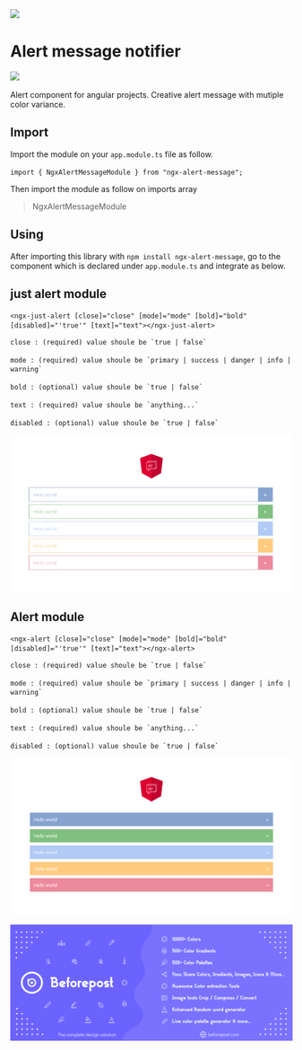 <img width="256px" src="https://icon.beforepost.com/5IQN2B2I-Z8A260K8-CLI06PQ9.svg"/>

# Alert message notifier

[![](https://data.jsdelivr.com/v1/package/npm/ngx-alert-message/badge)](https://www.jsdelivr.com/package/npm/ngx-alert-message)

Alert component for angular projects. Creative alert message with mutiple color variance.

## Import

Import the module on your `app.module.ts` file as follow.

`import { NgxAlertMessageModule } from "ngx-alert-message";`

Then import the module as follow on imports array

> NgxAlertMessageModule

## Using

After importing this library with `npm install ngx-alert-message`, go to the component which is declared under `app.module.ts` and integrate as below.

## just alert module

`<ngx-just-alert [close]="close" [mode]="mode" [bold]="bold" [disabled]="'true'" [text]="text"></ngx-just-alert>`

```
close : (required) value shoule be `true | false`

mode : (required) value shoule be `primary | success | danger | info | warning`

bold : (optional) value shoule be `true | false`

text : (required) value shoule be `anything...`

disabled : (optional) value shoule be `true | false`
```

<img  src="https://raw.githubusercontent.com/manoj10101996/resources/main/ngx-alert-message.png"/>

## Alert module

`<ngx-alert [close]="close" [mode]="mode" [bold]="bold" [disabled]="'true'" [text]="text"></ngx-alert>`

```
close : (required) value shoule be `true | false`

mode : (required) value shoule be `primary | success | danger | info | warning`

bold : (optional) value shoule be `true | false`

text : (required) value shoule be `anything...`

disabled : (optional) value shoule be `true | false`
```


<img  src="https://raw.githubusercontent.com/manoj10101996/resources/main/ngx-alert-message-1.png"/>

[![Visit beforepost.com for awesome color palettes &  extract colors and text from any source](https://github.com/manoj10101996/resources/blob/main/npm-pack-beforepost.png?raw=true)](https://www.beforepost.com/)
